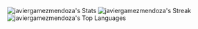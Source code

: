 ![javiergamezmendoza's Stats](https://github-readme-stats.vercel.app/api?username=javiergamezmendoza&theme=react&show_icons=true&hide_border=true&count_private=true)
![javiergamezmendoza's Streak](https://github-readme-streak-stats.herokuapp.com/?user=javiergamezmendoza&theme=react&hide_border=true)
![javiergamezmendoza's Top Languages](https://github-readme-stats.vercel.app/api/top-langs/?username=javiergamezmendoza&theme=react&show_icons=true&hide_border=true&layout=compact)
